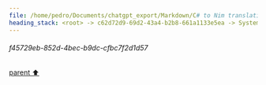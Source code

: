 ```yaml
---
file: /home/pedro/Documents/chatgpt_export/Markdown/C# to Nim translation.md
heading_stack: <root> -> c62d72d9-69d2-43a4-b2b8-661a1133e5ea -> System -> 5a0b0a56-d40a-4cbd-b9cd-723b26f630d1 -> System -> aaa29c1a-79ad-4c94-b557-f135da09a3d7 -> User -> d005864f-c7a0-487f-9627-1ff49abcab93 -> Assistant -> aaa2f9df-dd43-4caf-a6bc-ca77cac9e1c5 -> User -> a12fb9a7-62bb-46e0-a9a8-7fc51c7009da -> Assistant -> 69aab37f-d4ee-41f7-a789-7eca71c005cf -> Tool -> bcf1cfdc-39cd-4551-9d06-ede27de04b48 -> Assistant -> aaa2edf5-0b42-49f8-a5c0-a97c5bee9d91 -> User -> a351ab8e-baee-4d92-8de9-a38813279c94 -> Assistant -> bfb434b3-33f7-4d1f-afb1-da19223bb5da -> Tool -> 5bebe040-e653-49aa-b6a9-c738d439c220 -> Assistant -> aaa2cc40-b6be-42db-b14f-af5b8e6c4752 -> User -> b6440f7e-f8f7-40e7-b3d2-9c1067444115 -> Assistant -> 57d49298-8d7b-412b-9810-43e526a4586c -> Assistant -> 473031b3-912c-48e4-b8ab-a5c6c44e1d01 -> Tool -> 055e81e2-14c2-41b8-823f-1ee554f1a892 -> Assistant -> aaa284b7-df12-4668-a9b5-7bda98f7ea98 -> User -> f45729eb-852d-4bec-b9dc-cfbc7f2d1d57
---
```

###### f45729eb-852d-4bec-b9dc-cfbc7f2d1d57
[parent ⬆️](#aaa284b7-df12-4668-a9b5-7bda98f7ea98)
